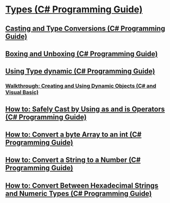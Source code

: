 # [Types (C# Programming Guide)](index.md)
## [Casting and Type Conversions (C# Programming Guide)](casting-and-type-conversions.md)
## [Boxing and Unboxing (C# Programming Guide)](boxing-and-unboxing.md)
## [Using Type dynamic (C# Programming Guide)](using-type-dynamic.md)
### [Walkthrough: Creating and Using Dynamic Objects (C# and Visual Basic)](walkthrough-creating-and-using-dynamic-objects.md)
## [How to: Safely Cast by Using as and is Operators (C# Programming Guide)](how-to-safely-cast-by-using-as-and-is-operators.md)
## [How to: Convert a byte Array to an int (C# Programming Guide)](how-to-convert-a-byte-array-to-an-int.md)
## [How to: Convert a String to a Number (C# Programming Guide)](how-to-convert-a-string-to-a-number.md)
## [How to: Convert Between Hexadecimal Strings and Numeric Types (C# Programming Guide)](how-to-convert-between-hexadecimal-strings-and-numeric-types.md)
